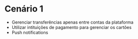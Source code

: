 # Cenário 1
- Gerenciar transferências apenas entre contas da plataforma
- Utilizar intituições de pagamento para gerenciar os cartões
- Push notifications